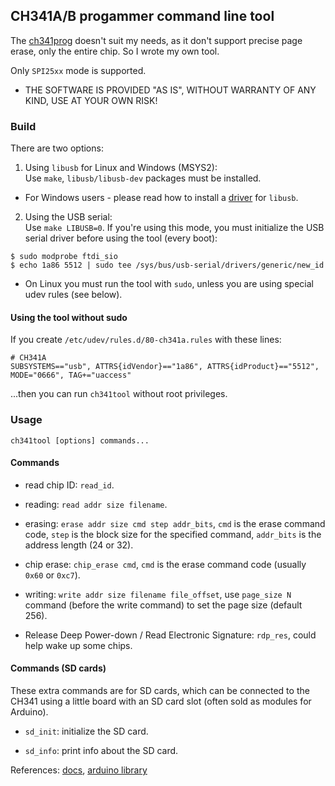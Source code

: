 ## CH341A/B progammer command line tool

The [ch341prog](https://github.com/setarcos/ch341prog) doesn't suit my needs, as it don't support precise page erase, only the entire chip. So I wrote my own tool.

Only `SPI25xx` mode is supported.

* THE SOFTWARE IS PROVIDED "AS IS", WITHOUT WARRANTY OF ANY KIND, USE AT YOUR OWN RISK!

### Build

There are two options:

1. Using `libusb` for Linux and Windows (MSYS2):  
Use `make`, `libusb/libusb-dev` packages must be installed.

* For Windows users - please read how to install a [driver](https://github.com/libusb/libusb/wiki/Windows#driver-installation) for `libusb`.

2. Using the USB serial:  
Use `make LIBUSB=0`.
If you're using this mode, you must initialize the USB serial driver before using the tool (every boot):
```
$ sudo modprobe ftdi_sio
$ echo 1a86 5512 | sudo tee /sys/bus/usb-serial/drivers/generic/new_id
```

* On Linux you must run the tool with `sudo`, unless you are using special udev rules (see below).

#### Using the tool without sudo

If you create `/etc/udev/rules.d/80-ch341a.rules` with these lines:
```
# CH341A
SUBSYSTEMS=="usb", ATTRS{idVendor}=="1a86", ATTRS{idProduct}=="5512", MODE="0666", TAG+="uaccess"
```

...then you can run `ch341tool` without root privileges.

### Usage

`ch341tool [options] commands...`

#### Commands

- read chip ID: `read_id`.

- reading: `read addr size filename`.

- erasing: `erase addr size cmd step addr_bits`, `cmd` is the erase command code, `step` is the block size for the specified command, `addr_bits` is the address length (24 or 32).

- chip erase: `chip_erase cmd`, `cmd` is the erase command code (usually `0x60` or `0xc7`).

- writing: `write addr size filename file_offset`, use `page_size N` command (before the write command) to set the page size (default 256).

- Release Deep Power-down / Read Electronic Signature: `rdp_res`, could help wake up some chips.

#### Commands (SD cards)

These extra commands are for SD cards, which can be connected to the CH341 using a little board with an SD card slot (often sold as modules for Arduino).

- `sd_init`: initialize the SD card.

- `sd_info`: print info about the SD card.

References: [docs](https://www.sdcard.org/downloads/pls/), [arduino library](https://github.com/arduino-libraries/SD)

